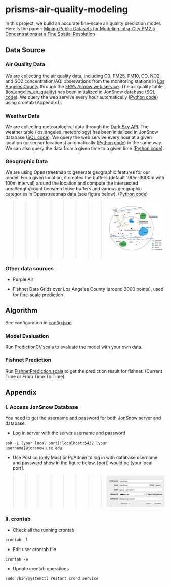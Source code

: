 # prisms-air-quality-modeling

In this project, we build an accurate fine-scale air quality prediction model. Here is the paper: [Mining Public Datasets for Modeling Intra-City PM2.5 Concentrations at a Fine Spatial Resolution](https://dl.acm.org/citation.cfm?id=3139958.3140013)

## Data Source
### Air Quality Data
We are collecting the air quality data, including O3, PM25, PM10, CO, NO2, and SO2 concentration/AQI observations from the monitoring stations in [Los Angeles County](https://www.lacounty.gov/) through the [EPA’s Airnow web service](https://docs.airnowapi.org/webservices). The air quality table (los_angeles_air_quality) has been initialized in JonSnow database ([SQL code](/SQL/create_la_aq_table.sql)). We query the web servive every hour automatically ([Python code](/PythonCode/epa_sensor_data_request.py)) using crontab (Appendix I).

### Weather Data
We are collecting meteorological data through the [Dark Sky API](https://darksky.net/dev/docs). The weather table (los_angeles_meteorology) has been initialized in JonSnow database ([SQL code](/SQL/create_la_aq_table.sql)). We query the web servive every hour at a given location (or sensor locations) automatically ([Python code](/PythonCode/epa_sensor_data_request.py)) in the same way. We can also query the data from a given time to a given time ([Python code](/PythonCode/epa_sensor_data_request.py)).

### Geographic Data
We are using Openstreetmap to generate geographic features for our model. For a given location, it creates the buffers (default 100m-3000m with 100m interval) around the location and compute the intersected area/length/count between those buffers and various geographic categories in Openstreetmap data (see figure below). ([Python code](/PythonCode/generate_geo_feature_types.py)) 
>>>>>>>>![ScreenShot](/images/geoabstraction_example.png?raw=true)

### Other data sources
- Purple Air

- Fishnet Data
Grids over Los Angeles County (around 3000 points), used for fine-scale prediction

## Algorithm
See configuration in [config.json](/PRISMS_AirQualityPrediction/src/data/model/config.json).
### Model Evaluation
Run [PredictionCV.scala](/PRISMS_AirQualityPrediction/src/main/scala/Demo/PredictionCV.scala) to evaluate the model with your own data.
### Fishnet Prediction
Run [FishnetPrediction.scala](/PRISMS_AirQualityPrediction/src/main/scala/Demo/FishnetPrediction.scala) to get the prediction result for fishnet.
(Current Time or From Time To Time)

## Appendix
### I. Access JonSnow Database
You need to get the username and password for both JonSnow server and database. 
- Log in server with the server username and password
```
ssh -L [your local port]:localhost:5432 [your username]@jonsnow.usc.edu
```
- Use Postico (only Mac) or PgAdmin to log in with database username and passward show in the figure below. [port] would be [your local port].
>>>>>>>>![ScreenShot](/images/databaseLogin.jpg?raw=true)

### II. crontab
- Check all the running crontab
```
crontab -l    
```
- Edit user crontab file
```
crontab -e   
```
- Update crontab operations
```
sudo /bin/systemctl restart crond.service
```
